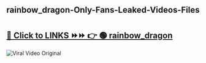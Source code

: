 
 ## rainbow_dragon-Only-Fans-Leaked-Videos-Files

# <h2><a href="https://mediaupload.pro?rainbow_dragon">🔗 Click to LINKS ⏩⏩ 👉 🟢 rainbow_dragon </a></h2>

<a href="https://mediaupload.pro?rainbow_dragon" rel="nofollow" data-target="animated-image.originalLink"><img src="https://i.ibb.co.com/xMMVF88/686577567.gif" alt="Viral Video Original" style="max-width: 100%; display: inline-block;" data-target="animated-image.originalImage"></a>